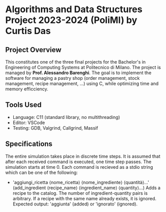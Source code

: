 # Algorithms and Data Structures Project 2023-2024 (PoliMI) by Curtis Das

## Project Overview
This constitutes one of the three final projects for the Bachelor's in Engineering of Computing Systems at Politecnico di Milano.
The project is managed by **Prof. Alessandro Barenghi**.
The goal is to implement the software for managing a pastry shop (order management, stock management, recipe management, ...) using C, while optimizing time and memory efficciency.

## Tools Used
- Language: C11 (standard library, no multithreading)
- Editor: VSCode
- Testing: GDB, Valgrind, Callgrind,  Massif

## Specifications
The entire simulation takes place in discrete time steps. It is assumed that after each received command is executed, one time step passes. The simulation starts at time 0.
Each command is recieved as a stdio string which can be one of the following:
- 'aggiungi_ricetta ⟨nome_ricetta⟩ ⟨nome_ingrediente⟩ ⟨quantità⟩...' (add_ingredient ⟨recipe_name⟩ ⟨ingredient_name⟩ ⟨quantity⟩...)
Adds a recipe to the catalog. The number of ingredient-quantity pairs is arbitrary. If a recipe with the same name already exists, it is ignored.
Expected output: 'aggiunta' (added) or 'ignorato' (ignored).







